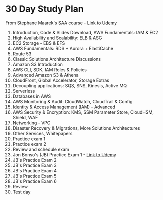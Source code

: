 # 30 Day Study Plan

From Stephane Maarek's SAA course - [Link to Udemy](https://www.udemy.com/course/aws-certified-solutions-architect-associate-saa-c02/)

1. Introduction, Code & Slides Download, AWS Fundamentals: IAM & EC2
2. High Availability and Scalability: ELB & ASG
3. EC2 Storage - EBS & EFS 
4. AWS Fundamentals: RDS + Aurora + ElastiCache
5. Route 53
6. Classic Solutions Architecture Discussions
7. Amazon S3 Introduction
8. AWS CLI, SDK, IAM Roles & Policies
9. Advanced Amazon S3 & Athena
10. CloudFront, Global Accelerator, Storage Extras
11. Decoupling applications: SQS, SNS, Kinesis, Active MQ
12. Serverless 
13. Databases in AWS
14. AWS Monitoring & Audit: CloudWatch, CloudTrail & Config
15. Identity & Access Management (IAM) - Advanced
16. AWS Security & Encryption: KMS, SSM Parameter Store, CloudHSM, Shield, WAF
17. Networking - VPC
18. Disaster Recovery & Migrations, More Solutions Architectures
19. Other Services, Whitepapers 
20. Practice exam 1
21. Practice exam 2
22. Review and schedule exam
23. Jon Bonso's (JB) Practice Exam 1 - [Link to Udemy](https://www.udemy.com/course/aws-certified-solutions-architect-associate-amazon-practice-exams-saa-c02/)
24. JB's Practice Exam 2 
25. JB's Practice Exam 3
26. JB's Practice Exam 4
27. JB's Practice Exam 5
28. JB's Practice Exam 6
29. Review 
30. Test day 
